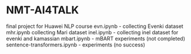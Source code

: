 # NMT-AI4TALK
final project for Huawei NLP course
evn.ipynb - collecting Evenki dataset
mhr.ipynb collecting Mari dataset
inel.ipynb - collecting inel dataset for evenki and kamassian
mbart.ipynb - mBART experiments (not completed)
sentence-transformers.ipynb - experiments (no success)
